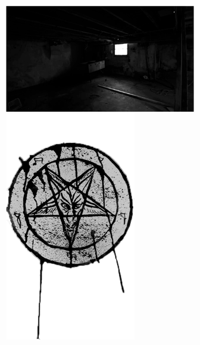 <html>
<head>
<link rel="stylesheet" href="css/estilo examen.css">
</head>
<body id= "b1" >
<img id= "i2" src="img/Sotano1.png" >
<a href="file:///C:/Users/hp/OneDrive/Desktop/programacion%20creativa/html/Examen/Screamer4.html">
<img id= "i5" src="img/simbolo.png" >
</a>
</body>
</html>
